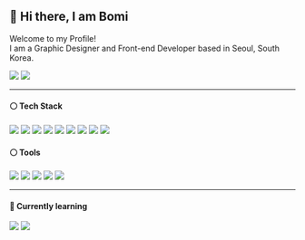 ## 👋 Hi there, I am Bomi
Welcome to my Profile!<br>
I am a Graphic Designer and Front-end Developer based in Seoul, South Korea.
<p>
  <a href="#"><img src="https://img.shields.io/badge/Bomi-0A66C2?style=flat-square&logo=LinkedIn&logoColor=white"/></a>
  <a href="#"><img src="https://img.shields.io/badge/Resume-000000?style=flat-square&logo=Notion&logoColor=white"/></a>
</p>

***

#### ⚪️ Tech Stack
<div>
  <img src="https://img.shields.io/badge/React-61DAFB?style=flat-square&logo=React&logoColor=white"/>
  <img src="https://img.shields.io/badge/StyledComponents-DB7093?style=flat-square&logo=styled-components&logoColor=white"/>
  <img src="https://img.shields.io/badge/Redux-764ABC?style=flat-square&logo=Redux&logoColor=white"/>
  <img src="https://img.shields.io/badge/GraphQL-E10098?style=flat-square&logo=GraphQL&logoColor=white"/>
  <img src="https://img.shields.io/badge/HTML5-E34F26?style=flat-square&logo=HTML5&logoColor=white"/>
  <img src="https://img.shields.io/badge/CSS3-1572B6?style=flat-square&logo=CSS3&logoColor=white"/>
  <img src="https://img.shields.io/badge/Bootstrap-7952B3?style=flat-square&logo=Bootstrap&logoColor=white"/>
  <img src="https://img.shields.io/badge/Javascript-F7DF1E?style=flat-square&logo=Javascript&logoColor=white"/>
  <img src="https://img.shields.io/badge/Github-444444?style=flat-square&logo=Github&logoColor=white"/>
  
</div>

#### ⚪️ Tools
<div>
  <img src="https://img.shields.io/badge/Illustrator-FF9A00?style=flat-square&logo=Adobe Illustrator&logoColor=white"/>
  <img src="https://img.shields.io/badge/Photoshop-31A8FF?style=flat-square&logo=Adobe Photoshop&logoColor=white"/>
  <img src="https://img.shields.io/badge/Lightroom-31A8FF?style=flat-square&logo=Adobe Lightroom&logoColor=white"/>
  <img src="https://img.shields.io/badge/XD-FF61F6?style=flat-square&logo=Adobe XD&logoColor=white"/>
  <img src="https://img.shields.io/badge/Figma-F24E1E?style=flat-square&logo=Figma&logoColor=white"/>
<div/>
 
***

#### 🌱 Currently learning
<p>
  <img src="https://img.shields.io/badge/TypeScript-3178C6?style=flat-square&logo=TypeScript&logoColor=white"/>
  <img src="https://img.shields.io/badge/Next.js-000000?style=flat-square&logo=Next.js&logoColor=white"/>
</p>
